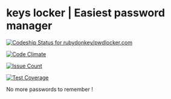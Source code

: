 # keys locker | Easiest password manager

[ ![Codeship Status for rubydonkey/pwdlocker.com](https://app.codeship.com/projects/0faf9c50-9dcc-0134-0358-327be1016a00/status?branch=master)](https://app.codeship.com/projects/188768)

[![Code Climate](https://codeclimate.com/github/rubydonkey/pwdlocker.com/badges/gpa.svg)](https://codeclimate.com/github/rubydonkey/pwdlocker.com)

[![Issue Count](https://codeclimate.com/github/rubydonkey/pwdlocker.com/badges/issue_count.svg)](https://codeclimate.com/github/rubydonkey/pwdlocker.com)

[![Test Coverage](https://codeclimate.com/github/rubydonkey/pwdlocker.com/badges/coverage.svg)](https://codeclimate.com/github/rubydonkey/pwdlocker.com/coverage)

No more passwords to remember !
